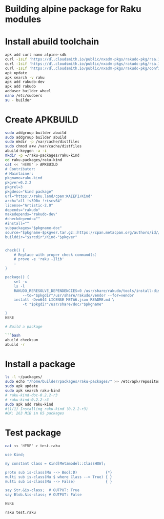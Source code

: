 # Building alpine package for Raku modules

# Install abuild toolchain

```bash
apk add curl nano alpine-sdk
curl -1sLf 'https://dl.cloudsmith.io/public/nxadm-pkgs/rakudo-pkg/rsa.1A83FB1E50BD764C.key' > /etc/apk/keys/rakudo-pkg@nxadm-pkgs-1A83FB1E50BD764C.rsa.pub
curl -1sLf 'https://dl.cloudsmith.io/public/nxadm-pkgs/rakudo-pkg/rsa.1A83FB1E50BD764C.key' > /etc/apk/keys/rakudo-pkg@nxadm-pkgs-1A83FB1E50BD764C.rsa.pub
curl -1sLf 'https://dl.cloudsmith.io/public/nxadm-pkgs/rakudo-pkg/config.alpine.txt?distro=alpine&codename=v3.8' >> /etc/apk/repositories
apk update
apk search -v raku 
apk add rakudo-dev
apk add rakudo
adduser builder wheel
nano /etc/sudoers
su - builder
```

# Create APKBUILD

```bash
sudo addgroup builder abuild
sudo addgroup builder abuild
sudo mkdir -p /var/cache/distfiles
sudo chmod a+w /var/cache/distfiles
abuild-keygen -a -i
mkdir -p ~/raku-packages/raku-kind
cd raku-packages/raku-kind
cat << 'HERE' > APKBUILD
# Contributor:
# Maintainer:
pkgname=raku-kind
pkgver=0.2.2
pkgrel=3
pkgdesc="kind package"
url="https://raku.land/cpan:KAIEPI/Kind"
arch="all !s390x !riscv64"
license="Artistic-2.0"
depends="rakudo"
makedepends="rakudo-dev"
#checkdepends=""
#install=""
subpackages="$pkgname-doc"
source="$pkgname-$pkgver.tar.gz::https://cpan.metacpan.org/authors/id//K/KA/KAIEPI/Perl6/Kind-0.2.2.tar.gz"
builddir="$srcdir"/Kind-"$pkgver"


check() {
	# Replace with proper check command(s)
	# prove -e 'raku -Ilib'
	:
}

package() {
	set -x	
	ls -l	
	RAKUDO_RERESOLVE_DEPENDENCIES=0 /usr/share/rakudo/tools/install-dist.raku \
		--to="$pkgdir"/usr/share/rakudo/vendor --for=vendor
	install -Dvm644 LICENSE META6.json README.md \
		-t "$pkgdir"/usr/share/doc/"$pkgname"

}
HERE

# Build a package

```bash
abuild checksum
abuild -r
```

# Install a package

```bash
ls -l ~/packages/
sudo echo "/home/builder/packages/raku-packages/" >> /etc/apk/repositories 
sudo apk update
sudo apk search raku-kind
# raku-kind-doc-0.2.2-r3
# raku-kind-0.2.2-r3
sudo apk add raku-kind
#(1/1) Installing raku-kind (0.2.2-r3)
#OK: 263 MiB in 65 packages
```

# Test package

```bash
cat << 'HERE' > test.raku

use Kind;

my constant Class = Kind[Metamodel::ClassHOW];

proto sub is-class(Mu --> Bool:D)             {*}
multi sub is-class(Mu $ where Class --> True) { }
multi sub is-class(Mu --> False)              { }

say Str.&is-class;  # OUTPUT: True
say Blob.&is-class; # OUTPUT: False

HERE

raku test.raku
```
